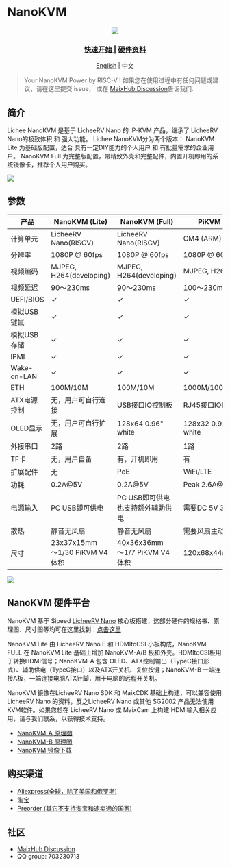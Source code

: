 NanoKVM
======

<div align="center">

![](https://wiki.sipeed.com/hardware/zh/kvm/assets/NanoKVM/1_intro/NanoKVM_3.jpg)

<h3>
    <a href="https://wiki.sipeed.com/hardware/zh/lichee/RV_Nano/1_intro.html"> 快速开始 </a> |
    <a href="https://cn.dl.sipeed.com/shareURL/KVM/nanoKVM"> 硬件资料 </a>
</h3>

[English](./README.md) | 中文

</div>

> Your NanoKVM Power by RISC-V !
> 如果您在使用过程中有任何问题或建议，请在这里提交 issue， 或在 [MaixHub Discussion](https://maixhub.com/discussion/nanokvm)告诉我们.


## 简介

Lichee NanoKVM 是基于 LicheeRV Nano 的 IP-KVM 产品，继承了 LicheeRV Nano的极致体积 和 强大功能。
Lichee NanoKVM分为两个版本：
NanoKVM Lite 为基础版配置，适合 具有一定DIY能力的个人用户 和 有批量需求的企业用户。
NanoKVM Full 为完整版配置，带精致外壳和完整配件，内置开机即用的系统镜像卡，推荐个人用户购买。

![](https://wiki.sipeed.com/hardware/zh/kvm/assets/NanoKVM/1_intro/NanoKVM_1.jpg)

## 参数

| 产品 | NanoKVM (Lite) | NanoKVM (Full) | PiKVM V4 |
| --- | --- | --- | --- |
| 计算单元                | LicheeRV Nano(RISCV) | LicheeRV Nano(RISCV) | CM4 (ARM) |
| 分辨率                  | 1080P @ 60fps | 1080P @ 60fps | 1080P @ 60fps |
| 视频编码                | MJPEG, H264(developing) | MJPEG, H264(developing) | MJPEG, H264 |
| 视频延迟                | 90～230ms | 90～230ms | 100～230ms |
| UEFI/BIOS               | ✓ | ✓ | ✓ |
| 模拟USB键鼠 | ✓ | ✓ | ✓ |
| 模拟USB存储 | ✓ | ✓ | ✓ |
| IPMI      | ✓ | ✓ | ✓ |
| Wake-on-LAN | ✓ | ✓ | ✓ |
| ETH | 100M/10M | 100M/10M | 1000M/100M/10M |
| ATX电源控制 | 无，用户可自行连接 | USB接口IO控制板 | RJ45接口IO控制板 |
| OLED显示 | 无，用户可自行扩展 | 128x64 0.96" white | 128x32 0.91" white |
| 外接串口 | 2路 | 2路 | 1路 |
| TF卡 | 无，用户自备 | 有，开机即用 | 有 |
| 扩展配件 | 无 | PoE | WiFi/LTE |
| 功耗 | 0.2A@5V | 0.2A@5V | Peak 2.6A@5V |
| 电源输入 | PC USB即可供电 | PC USB即可供电 <br> 也支持额外辅助供电 | 需要DC 5V 3A供电 |
| 散热 | 静音无风扇 | 静音无风扇 | 需要风扇主动散热 |
| 尺寸 | 23x37x15mm <br> ～1/30 PiKVM V4 体积 | 40x36x36mm <br/> ～1/7 PiKVM V4 体积 | 120x68x44mm |

![](https://wiki.sipeed.com/hardware/zh/kvm/assets/NanoKVM/1_intro/NanoKVM_2.jpg)

## NanoKVM 硬件平台

NanoKVM 基于 Sipeed [LicheeRV Nano](https://wiki.sipeed.com/hardware/zh/lichee/RV_Nano/1_intro.html) 核心板搭建，这部分硬件的规格书、原理图、尺寸图等均可在这里找到：[点击这里](http://cn.dl.sipeed.com/shareURL/LICHEE/LicheeRV_Nano)

NanoKVM Lite 由 LicheeRV Nano E 和 HDMItoCSI 小板构成，NanoKVM FULL 在 NanoKVM Lite 基础上增加 NanoKVM-A/B 板和外壳。HDMItoCSI板用于转换HDMI信号；NanoKVM-A 包含 OLED、ATX控制输出（TypeC接口形式）、辅助供电（TypeC接口）以及ATX开关机、复位按键；NanoKVM-B 一端连接A板，一端连接电脑ATX针脚，用于电脑的远程开关机。

NanoKVM 镜像在LicheeRV Nano SDK 和 MaixCDK 基础上构建，可以兼容使用 LicheeRV Nano 的资料，反之LicheeRV Nano 或其他 SG2002 产品无法使用KVM软件。如果您想在 LicheeRV Nano 或 MaixCam 上构建 HDMI输入相关应用，请与我们联系，以获得技术支持。

+ [NanoKVM-A 原理图](https://cn.dl.sipeed.com/fileList/KVM/nanoKVM/HDK/02_Schematic/SCH_RV_Nano_KVM_A_30111.pdf)
+ [NanoKVM-B 原理图](https://cn.dl.sipeed.com/fileList/KVM/nanoKVM/HDK/02_Schematic/SCH_HDMI_MIPI_31011.pdf)
+ [NanoKVM 镜像下载](https://github.com/sipeed/NanoKVM/releases/tag/NanoKVM)


## 购买渠道

* [Aliexpress(全球，除了美国和俄罗斯)](https://www.aliexpress.com/item/1005007369816019.html)
* [淘宝](https://item.taobao.com/item.htm?id=811206560480)
* [Preorder (其它不支持淘宝和速卖通的国家)](https://sipeed.com/nanokvm)

## 社区

* [MaixHub Discussion](https://maixhub.com/discussion/nanokvm)
* QQ group: 703230713



